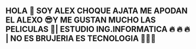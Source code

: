 ## HOLA 👋 SOY ALEX CHOQUE AJATA ME APODAN EL ALEXO 😎Y ME GUSTAN MUCHO LAS PELICULAS 🎥| ESTUDIO ING.INFORMATICA 🔥 🔥 🔥 |  NO ES BRUJERIA ES TECNOLOGIA 🐳🐳🐳
<!--
**Alex-Choque/Alex-Choque** is a ✨ _special_ ✨ repository because its `README.md` (this file) appears on your GitHub profile.

Here are some ideas to get you started:

- 🔭 I’m currently working on ...
- 🌱 I’m currently learning ...
- 👯 I’m looking to collaborate on ...
- 🤔 I’m looking for help with ...
- 💬 Ask me about ...
- 📫 How to reach me: ...
- 😄 Pronouns: ...
- ⚡ Fun fact: ...
-->

